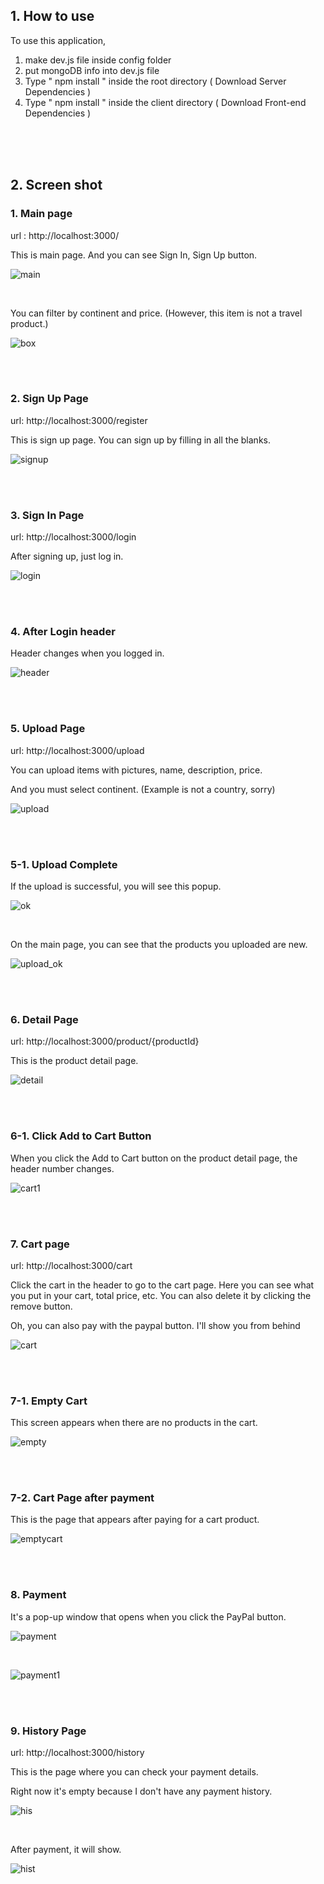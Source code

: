 ## 1. How to use

To use this application, 

1. make dev.js file inside config folder 
2. put mongoDB info into dev.js file 
3. Type  " npm install " inside the root directory  ( Download Server Dependencies ) 
4. Type " npm install " inside the client directory ( Download Front-end Dependencies )

<br />

<br />

<br />

## 2. Screen shot

### 1. Main page

url : http://localhost:3000/

This is main page. And you can see Sign In, Sign Up button.

![main](https://user-images.githubusercontent.com/68210266/209672997-000ba397-f34e-42ce-aa4c-eed7df4ded90.PNG)

<br />

You can filter by continent and price. (However, this item is not a travel product.)

![box](https://user-images.githubusercontent.com/68210266/209674876-0762116f-1d7f-41fa-b2aa-3676a1695c32.PNG)

<br />

<br />

### 2. Sign Up Page

url: http://localhost:3000/register

This is sign up page. You can sign up by filling in all the blanks.

![signup](https://user-images.githubusercontent.com/68210266/209673062-b1fd6410-4581-4b6c-9ff8-f7b87bf2272d.PNG)

<br />

<br />

### 3. Sign In Page

url: http://localhost:3000/login

After signing up, just log in.

![login](https://user-images.githubusercontent.com/68210266/209673167-68a07eef-8dfc-4d3f-9658-36a7dff0fbfb.PNG)

<br />

<br />

### 4. After Login header

Header changes when you logged in.

![header](https://user-images.githubusercontent.com/68210266/209673318-1f0ef1a2-2029-4a2f-ad70-47a6a99f54a1.PNG)

<br />

<br />

### 5. Upload Page

url: http://localhost:3000/upload

You can upload items with pictures, name, description, price.

And you must select continent. (Example is not a country, sorry)

![upload](https://user-images.githubusercontent.com/68210266/209673507-1bc4aa1c-9d04-4e5b-89ce-d81117d766c5.PNG)

<br />

<br />

### 5-1. Upload Complete

If the upload is successful, you will see this popup.

![ok](https://user-images.githubusercontent.com/68210266/209673564-29c9604a-5df3-4b4b-a7f6-6cafdc03c518.PNG)

<br />

On the main page, you can see that the products you uploaded are new.

![upload_ok](https://user-images.githubusercontent.com/68210266/209673575-0556ece0-ecc7-433b-b39a-4d399915a4a2.PNG)

<br />

<br />

### 6. Detail Page

url: http://localhost:3000/product/{productId}

This is the product detail page.

![detail](https://user-images.githubusercontent.com/68210266/209674189-229b2831-f3e2-4671-885b-fc8057397d83.PNG)

<br />

<br />

### 6-1. Click Add to Cart Button

When you click the Add to Cart button on the product detail page, the header number changes.

 ![cart1](https://user-images.githubusercontent.com/68210266/209674325-c8ee00e8-e6d3-4bd5-ba03-0ba5e6bbde9a.PNG)

<br />

<br />

### 7. Cart page

url: http://localhost:3000/cart

Click the cart in the header to go to the cart page.
Here you can see what you put in your cart, total price, etc.
You can also delete it by clicking the remove button.

Oh, you can also pay with the paypal button. I'll show you from behind

![cart](https://user-images.githubusercontent.com/68210266/209674369-84a383e5-e8f7-4dfe-ac04-f5498767fd06.PNG)

<br />

<br />

### 7-1. Empty Cart

This screen appears when there are no products in the cart.

![empty](https://user-images.githubusercontent.com/68210266/209674539-c7c8cc1c-5361-4363-89cd-0844fe43aa10.PNG)

<br />

<br />

### 7-2. Cart Page after payment

This is the page that appears after paying for a cart product.

![emptycart](https://user-images.githubusercontent.com/68210266/209674450-ae7dff12-9c55-4b14-baf6-f037c94ca4da.PNG)

<br />

<br />

### 8. Payment

It's a pop-up window that opens when you click the PayPal button.



![payment](https://user-images.githubusercontent.com/68210266/209674708-06f76e99-4bf4-4e1f-9b82-9aa43323dcd4.PNG)

<br />

![payment1](https://user-images.githubusercontent.com/68210266/209676860-893e2bc2-d833-4306-9dda-eb8615d56d64.PNG)

<br />

<br />

### 9. History Page

url: http://localhost:3000/history

This is the page where you can check your payment details.

Right now it's empty because I don't have any payment history.



![his](https://user-images.githubusercontent.com/68210266/209674814-66647552-272f-418b-8296-f4e52caf3c5b.PNG)

<br />

After payment, it will show.

![hist](https://user-images.githubusercontent.com/68210266/209674824-3fc7d1ea-26ba-4fa1-85f5-5bfbe95ac86b.PNG)
